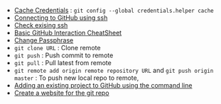 - [Cache Credentials](https://docs.github.com/en/free-pro-team@latest/github/using-git/caching-your-github-credentials-in-git) : `git config --global credentials.helper cache`
- [Connecting to GitHub using ssh](https://docs.github.com/en/free-pro-team@latest/github/authenticating-to-github/connecting-to-github-with-ssh)
- [Check exising ssh](https://docs.github.com/en/free-pro-team@latest/github/authenticating-to-github/checking-for-existing-ssh-keys)
- [Basic GitHub Interaction CheatSheet](https://www.coursera.org/learn/introduction-git-github/supplement/cOouv/basic-interaction-with-github-cheat-sheet)
- [Change Passphrase](https://docs.github.com/en/free-pro-team@latest/github/authenticating-to-github/working-with-ssh-key-passphrases)
- `git clone URL` : Clone remote
- `git push` :  Push commit to remote
- `git pull` : Pull latest from remote
- `git remote add origin remote repository URL` and `git push origin master` : To push new local repo to remote,
- [Adding an existing project to GitHub using the command line](https://docs.github.com/en/free-pro-team@latest/github/importing-your-projects-to-github/adding-an-existing-project-to-github-using-the-command-line)
- [Create a website for the git repo](https://pages.github.com/)
